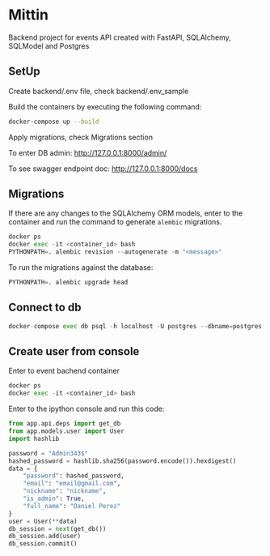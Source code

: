 # Mittin

Backend project for events API created with FastAPI, SQLAlchemy, SQLModel and Postgres

## SetUp

Create backend/.env file, check backend/.env_sample

Build the containers by executing the following command:

```bash
docker-compose up --build
```

Apply migrations, check Migrations section

To enter DB admin: http://127.0.0.1:8000/admin/

To see swagger endpoint doc: http://127.0.0.1:8000/docs

## Migrations

If there are any changes to the SQLAlchemy ORM models, enter to the container and run the command to generate `alembic` migrations.

```python
docker ps
docker exec -it <container_id> bash
PYTHONPATH=. alembic revision --autogenerate -m "<message>"
```

To run the migrations against the database:
```python
PYTHONPATH=. alembic upgrade head
```

## Connect to db
```python
docker-compose exec db psql -h localhost -U postgres --dbname=postgres
```

## Create user from console
Enter to event bachend container
```python
docker ps
docker exec -it <container_id> bash
```

Enter to the ipython console and run this code:
```python
from app.api.deps import get_db
from app.models.user import User
import hashlib

password = "Admin343$"
hashed_password = hashlib.sha256(password.encode()).hexdigest()
data = {
    "password": hashed_password,
    "email": "email@gmail.com",
    "nickname": "nickname",
    "is_admin": True,
    "full_name": "Daniel Perez"
}
user = User(**data)
db_session = next(get_db())
db_session.add(user)
db_session.commit()
```